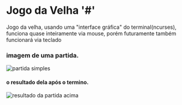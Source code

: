 # Jogo da Velha '#'
Jogo da velha, usando uma "interface gráfica" do terminal(ncurses), funciona quase inteiramente via mouse, porém futuramente também funcionará via teclado


### imagem de uma partida.
![partida simples](https://github.com/patrick7star/estritamente-para-transferencia/blob/main/velha-partida.png)
#### o resultado dela após o termino.
![resultado da partida acima](https://github.com/patrick7star/estritamente-para-transferencia/blob/main/velha-partida-resultado.png)
